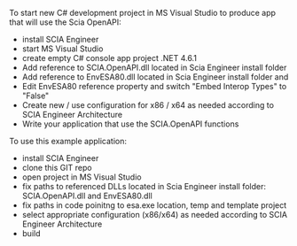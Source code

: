 To start new C# development project in MS Visual Studio to produce app that will use the Scia OpenAPI:
- install SCIA Engineer
- start MS Visual Studio
- create empty C# console app project .NET 4.6.1
- Add reference to SCIA.OpenAPI.dll located in Scia Engineer install folder
- Add reference to EnvESA80.dll located in Scia Engineer install folder and 
- Edit EnvESA80 reference property and switch "Embed Interop Types" to "False" 
- Create new / use configuration for x86 / x64 as needed according to SCIA Engineer Architecture
- Write your application that use the SCIA.OpenAPI functions

To use this example application:
- install SCIA Engineer
- clone this GIT repo
- open project in MS Visual Studio
- fix paths to referenced DLLs located in Scia Engineer install folder: SCIA.OpenAPI.dll and EnvESA80.dll
- fix paths in code poinitng to esa.exe location, temp and template project
- select appropriate configuration (x86/x64) as needed according to SCIA Engineer Architecture
- build
